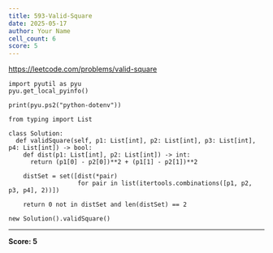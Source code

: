 ```yaml
---
title: 593-Valid-Square
date: 2025-05-17
author: Your Name
cell_count: 6
score: 5
---
```


https://leetcode.com/problems/valid-square


```
import pyutil as pyu
pyu.get_local_pyinfo()
```


```
print(pyu.ps2("python-dotenv"))
```


```
from typing import List
```


```
class Solution:
  def validSquare(self, p1: List[int], p2: List[int], p3: List[int], p4: List[int]) -> bool:
    def dist(p1: List[int], p2: List[int]) -> int:
      return (p1[0] - p2[0])**2 + (p1[1] - p2[1])**2

    distSet = set([dist(*pair)
                   for pair in list(itertools.combinations([p1, p2, p3, p4], 2))])

    return 0 not in distSet and len(distSet) == 2
```


```
new Solution().validSquare()
```


---
**Score: 5**